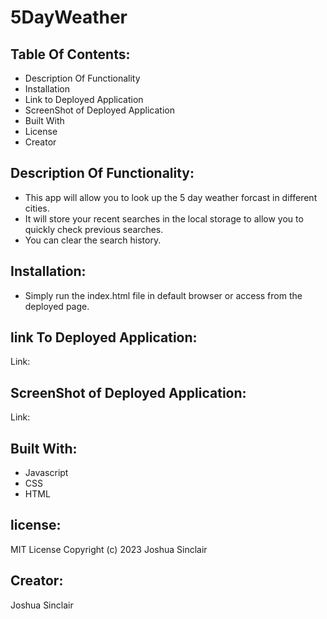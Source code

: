 # 5DayWeather
## Table Of Contents:
- Description Of Functionality
- Installation
- Link to Deployed Application
- ScreenShot of Deployed Application
- Built With
- License
- Creator
## Description Of Functionality:
- This app will allow you to look up the 5 day weather forcast in different cities. 
- It will store your recent searches in the local storage to allow you to quickly check previous searches. 
- You can clear the search history. 
## Installation:
- Simply run the index.html file in default browser or access from the deployed page. 
## link To Deployed Application:
Link:
## ScreenShot of Deployed Application:
Link:
## Built With:
- Javascript
- CSS
- HTML
## license:
MIT License
Copyright (c) 2023 Joshua Sinclair
## Creator:
Joshua Sinclair
